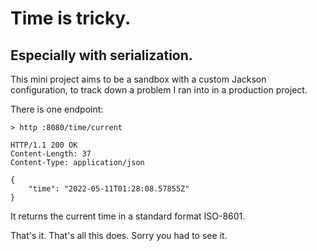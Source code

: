 # Time is tricky.
## Especially with serialization.

This mini project aims to be a sandbox with a custom Jackson configuration, to track down a problem I ran into in a
production project.

There is one endpoint:

```shell
> http :8080/time/current

HTTP/1.1 200 OK
Content-Length: 37
Content-Type: application/json

{
    "time": "2022-05-11T01:28:08.57855Z"
}

```

It returns the current time in a standard format ISO-8601.

That's it. That's all this does. Sorry you had to see it.
